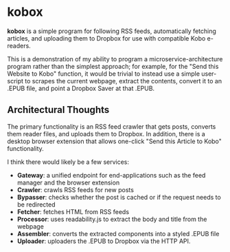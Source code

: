 # kobox

**kobox** is a simple program for following RSS feeds, automatically fetching articles, and uploading them to Dropbox
for use with compatible Kobo e-readers. 

This is a demonstration of my ability to program a microservice-architecture program rather than the simplest approach;
for example, for the "Send this Website to Kobo" function, it would be trivial to instead use a simple user-script to
scrapes the current webpage, extract the contents, convert it to an .EPUB file, and point a Dropbox Saver at that .EPUB.

## Architectural Thoughts

The primary functionality is an RSS feed crawler that gets posts, converts them reader files, and uploads them to
Dropbox. In addition, there is a desktop browser extension that allows one-click "Send this Article to Kobo"
functionality.

I think there would likely be a few services:

* **Gateway**: a unified endpoint for end-applications such as the feed manager and the browser extension
* **Crawler**: crawls RSS feeds for new posts
* **Bypasser**: checks whether the post is cached or if the request needs to be redirected
* **Fetcher**: fetches HTML from RSS feeds
* **Processor**: uses readability.js to extract the body and title from the webpage
* **Assembler**: converts the extracted components into a styled .EPUB file
* **Uploader**: uploaders the .EPUB to Dropbox via the HTTP API.